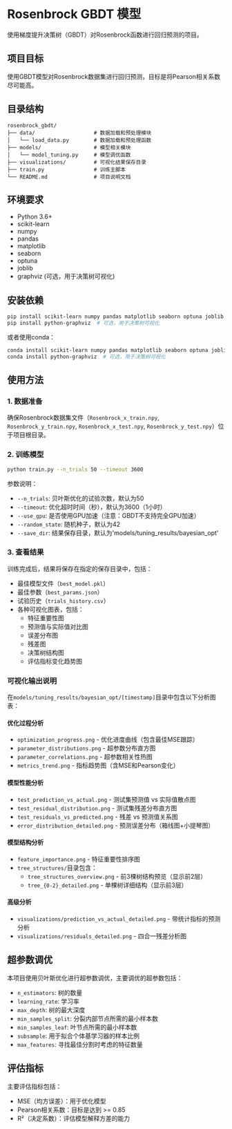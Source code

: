 # Rosenbrock GBDT 模型

使用梯度提升决策树（GBDT）对Rosenbrock函数进行回归预测的项目。

## 项目目标

使用GBDT模型对Rosenbrock数据集进行回归预测，目标是将Pearson相关系数尽可能高。

## 目录结构

```
rosenbrock_gbdt/
├── data/                   # 数据加载和预处理模块
│   └── load_data.py        # 数据加载和预处理函数
├── models/                 # 模型相关模块
│   └── model_tuning.py     # 模型调优函数
├── visualizations/         # 可视化结果保存目录
├── train.py                # 训练主脚本
└── README.md               # 项目说明文档
```

## 环境要求

- Python 3.6+
- scikit-learn
- numpy
- pandas
- matplotlib
- seaborn
- optuna
- joblib
- graphviz (可选，用于决策树可视化)

## 安装依赖

```bash
pip install scikit-learn numpy pandas matplotlib seaborn optuna joblib
pip install python-graphviz  # 可选，用于决策树可视化
```

或者使用conda：

```bash
conda install scikit-learn numpy pandas matplotlib seaborn optuna joblib
conda install python-graphviz  # 可选，用于决策树可视化
```

## 使用方法

### 1. 数据准备

确保Rosenbrock数据集文件（`Rosenbrock_x_train.npy`, `Rosenbrock_y_train.npy`, `Rosenbrock_x_test.npy`, `Rosenbrock_y_test.npy`）位于项目根目录。

### 2. 训练模型

```bash
python train.py --n_trials 50 --timeout 3600
```

参数说明：
- `--n_trials`: 贝叶斯优化的试验次数，默认为50
- `--timeout`: 优化超时时间（秒），默认为3600（1小时）
- `--use_gpu`: 是否使用GPU加速（注意：GBDT不支持完全GPU加速）
- `--random_state`: 随机种子，默认为42
- `--save_dir`: 结果保存目录，默认为'models/tuning_results/bayesian_opt'

### 3. 查看结果

训练完成后，结果将保存在指定的保存目录中，包括：
- 最佳模型文件（`best_model.pkl`）
- 最佳参数（`best_params.json`）
- 试验历史（`trials_history.csv`）
- 各种可视化图表，包括：
  - 特征重要性图
  - 预测值与实际值对比图
  - 误差分布图
  - 残差图
  - 决策树结构图
  - 评估指标变化趋势图

### 可视化输出说明
在`models/tuning_results/bayesian_opt/[timestamp]`目录中包含以下分析图表：

#### 优化过程分析
- `optimization_progress.png` - 优化进度曲线（包含最佳MSE跟踪）
- `parameter_distributions.png` - 超参数分布直方图
- `parameter_correlations.png` - 超参数相关性热图
- `metrics_trend.png` - 指标趋势图（含MSE和Pearson变化）

#### 模型性能分析
- `test_prediction_vs_actual.png` - 测试集预测值 vs 实际值散点图
- `test_residual_distribution.png` - 测试集残差分布直方图
- `test_residuals_vs_predicted.png` - 残差 vs 预测值关系图
- `error_distribution_detailed.png` - 预测误差分布（箱线图+小提琴图）

#### 模型结构分析
- `feature_importance.png` - 特征重要性排序图
- `tree_structures/`目录包含：
  - `tree_structures_overview.png` - 前3棵树结构预览（显示前2层）
  - `tree_{0-2}_detailed.png` - 单棵树详细结构（显示前3层）

#### 高级分析
- `visualizations/prediction_vs_actual_detailed.png` - 带统计指标的预测分析
- `visualizations/residuals_detailed.png` - 四合一残差分析图

## 超参数调优

本项目使用贝叶斯优化进行超参数调优，主要调优的超参数包括：
- `n_estimators`: 树的数量
- `learning_rate`: 学习率
- `max_depth`: 树的最大深度
- `min_samples_split`: 分裂内部节点所需的最小样本数
- `min_samples_leaf`: 叶节点所需的最小样本数
- `subsample`: 用于拟合个体基学习器的样本比例
- `max_features`: 寻找最佳分割时考虑的特征数量

## 评估指标

主要评估指标包括：
- MSE（均方误差）：用于优化模型
- Pearson相关系数：目标是达到 >= 0.85
- R²（决定系数）：评估模型解释方差的能力 